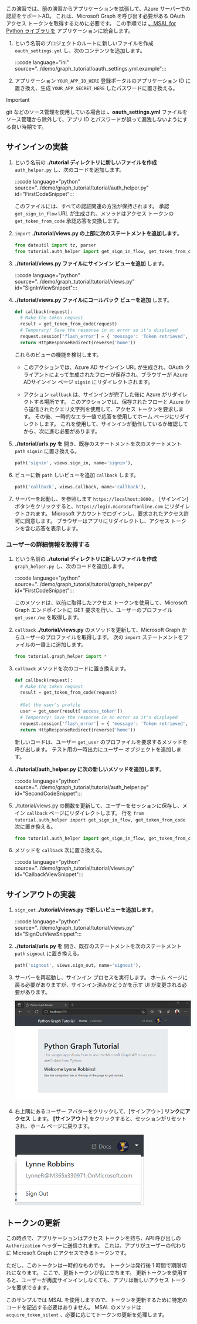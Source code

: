 <!-- markdownlint-disable MD002 MD041 -->

この演習では、前の演習からアプリケーションを拡張して、Azure サーバーでの認証をサポートAD。 これは、Microsoft Graph を呼び出す必要がある OAuth アクセス トークンを取得するために必要です。 この手順では [、MSAL for Python ライブラリを](https://github.com/AzureAD/microsoft-authentication-library-for-python) アプリケーションに統合します。

1. という名前のプロジェクトのルートに新しいファイルを作成 `oauth_settings.yml` し、次のコンテンツを追加します。

    :::code language="ini" source="../demo/graph_tutorial/oauth_settings.yml.example":::

1. アプリケーション `YOUR_APP_ID_HERE` 登録ポータルのアプリケーション ID に置き換え、生成 `YOUR_APP_SECRET_HERE` したパスワードに置き換える。

> [!IMPORTANT]
> git などのソース管理を使用している場合は **、oauth_settings.yml** ファイルをソース管理から除外して、アプリ ID とパスワードが誤って漏洩しないようにする良い時期です。

## <a name="implement-sign-in"></a>サインインの実装

1. という名前の **./tutorial ディレクトリに新しいファイルを作成** `auth_helper.py` し、次のコードを追加します。

    :::code language="python" source="../demo/graph_tutorial/tutorial/auth_helper.py" id="FirstCodeSnippet":::

    このファイルには、すべての認証関連の方法が保持されます。 承認 `get_sign_in_flow` URL が生成され、メソッドはアクセス トークンの `get_token_from_code` 承認応答を交換します。

1. `import` **./tutorial/views.py の上部に次のステートメントを追加します**。

    ```python
    from dateutil import tz, parser
    from tutorial.auth_helper import get_sign_in_flow, get_token_from_code
    ```

1. **./tutorial/views.py ファイルにサインイン ビューを追加** します。

    :::code language="python" source="../demo/graph_tutorial/tutorial/views.py" id="SignInViewSnippet":::

1. **./tutorial/views.py ファイルにコールバック ビューを追加** します。

    ```python
    def callback(request):
      # Make the token request
      result = get_token_from_code(request)
      # Temporary! Save the response in an error so it's displayed
      request.session['flash_error'] = { 'message': 'Token retrieved', 'debug': format(result) }
      return HttpResponseRedirect(reverse('home'))
    ```

    これらのビューの機能を検討します。

    - このアクションでは、Azure AD サインイン URL が生成され、OAuth クライアントによって生成されたフローが保存され、ブラウザーが Azure ADサインイン ページ `signin` にリダイレクトされます。

    - アクション `callback` は、サインインが完了した後に Azure がリダイレクトする場所です。 このアクションでは、保存されたフローと Azure から送信されたクエリ文字列を使用して、アクセス トークンを要求します。 その後、一時的なエラー値で応答を使用してホーム ページにリダイレクトします。 これを使用して、サインインが動作しているか確認してから、次に進む必要があります。

1. **./tutorial/urls.py を** 開き、既存のステートメントを次のステートメント `path` `signin` に置き換える。

    ```python
    path('signin', views.sign_in, name='signin'),
    ```

1. ビューに新 `path` しいビューを追加 `callback` します。

    ```python
    path('callback', views.callback, name='callback'),
    ```

1. サーバーを起動し、を参照します `https://localhost:8000` 。 [サインイン] ボタンをクリックすると、`https://login.microsoftonline.com` にリダイレクトされます。 Microsoft アカウントでログインし、要求されたアクセス許可に同意します。 ブラウザーはアプリにリダイレクトし、アクセス トークンを含む応答を表示します。

### <a name="get-user-details"></a>ユーザーの詳細情報を取得する

1. という名前の **./tutorial ディレクトリに新しいファイルを作成** `graph_helper.py` し、次のコードを追加します。

    :::code language="python" source="../demo/graph_tutorial/tutorial/graph_helper.py" id="FirstCodeSnippet":::

    このメソッドは、以前に取得したアクセス トークンを使用して、Microsoft Graph エンドポイントに GET 要求を行い、ユーザーのプロファイル `get_user` `/me` を取得します。

1. `callback` **./tutorial/views.py** のメソッドを更新して、Microsoft Graph からユーザーのプロファイルを取得します。 次の `import` ステートメントをファイルの一番上に追加します。

    ```python
    from tutorial.graph_helper import *
    ```

1. `callback` メソッドを次のコードに置き換えます。

    ```python
    def callback(request):
      # Make the token request
      result = get_token_from_code(request)

      #Get the user's profile
      user = get_user(result['access_token'])
      # Temporary! Save the response in an error so it's displayed
      request.session['flash_error'] = { 'message': 'Token retrieved', 'debug': 'User: {0}\nToken: {1}'.format(user, result) }
      return HttpResponseRedirect(reverse('home'))
    ```

    新しいコードは、ユーザー `get_user` のプロファイルを要求するメソッドを呼び出します。 テスト用の一時出力にユーザー オブジェクトを追加します。

1. **./tutorial/auth_helper.py に次の新しいメソッドを追加します**。

    :::code language="python" source="../demo/graph_tutorial/tutorial/auth_helper.py" id="SecondCodeSnippet":::

1. ./tutorial/views.py の関数を更新して、ユーザーをセッションに保存し、メイン `callback` ページにリダイレクトします。  行を `from tutorial.auth_helper import get_sign_in_flow, get_token_from_code` 次に置き換える。

    ```python
    from tutorial.auth_helper import get_sign_in_flow, get_token_from_code, store_user, remove_user_and_token, get_token
    ```

1. メソッドを `callback` 次に置き換える。

    :::code language="python" source="../demo/graph_tutorial/tutorial/views.py" id="CallbackViewSnippet":::

## <a name="implement-sign-out"></a>サインアウトの実装

1. `sign_out` **./tutorial/views.py で新しいビューを追加します**。

    :::code language="python" source="../demo/graph_tutorial/tutorial/views.py" id="SignOutViewSnippet":::

1. **./tutorial/urls.py を** 開き、既存のステートメントを次のステートメント `path` `signout` に置き換える。

    ```python
    path('signout', views.sign_out, name='signout'),
    ```

1. サーバーを再起動し、サインイン プロセスを実行します。 ホーム ページに戻る必要がありますが、サインイン済みかどうかを示す UI が変更される必要があります。

    ![サインイン後のホーム ページのスクリーンショット](./images/add-aad-auth-01.png)

1. 右上隅にあるユーザー アバターをクリックして、[サインアウト] **リンクにアクセス** します。 **[サインアウト]** をクリックすると、セッションがリセットされ、ホーム ページに戻ります。

    ![[サインアウト] リンクのドロップダウン メニューのスクリーンショット](./images/add-aad-auth-02.png)

## <a name="refreshing-tokens"></a>トークンの更新

この時点で、アプリケーションはアクセス トークンを持ち、API 呼び出しの `Authorization` ヘッダーに送信されます。 これは、アプリがユーザーの代わりに Microsoft Graph にアクセスできるトークンです。

ただし、このトークンは一時的なものです。 トークンは発行後 1 時間で期限切れになります。 ここで、更新トークンが役に立ちます。 更新トークンを使用すると、ユーザーが再度サインインしなくても、アプリは新しいアクセス トークンを要求できます。

このサンプルでは MSAL を使用しますので、トークンを更新するために特定のコードを記述する必要はありません。 MSAL のメソッドは `acquire_token_silent` 、必要に応じてトークンの更新を処理します。
